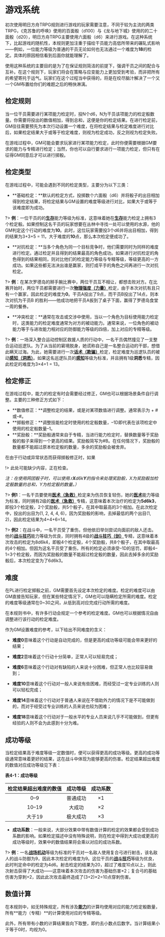 # 游戏系统

初次使用明日方舟TRPG规则进行游戏的玩家需要注意，不同于较为主流的两类TRPG，《克苏鲁的呼唤》使用的百面骰（d100）与《龙与地下城》使用的的二十面骰（d20），明日方舟TRPG主要使用六面骰（d6）来进行游戏。在这种系统下，比起游戏的随机性，本规则更加注重于描绘干员能力高低所带来的碾轧式影响——例如，一位能力等级为普通的干员无论如何也无法通过一个难度为**18**的检定。具体的原因相信看到后面你就能理解了。

使用这种系统的主要目的是为了在保证规则简洁的前提下，强调干员之间的配合与互补。在这个规则下，玩家们将会在策略与应变能力上更加受到考验，而非把所有的希望寄托于运气。玩家们在这个过程当中获得的，将是在绞尽脑汁解决了一个又一个GM布置给你们的难题之后的畅快淋漓。

## 检定规则

当一位干员需要进行某项能力检定时，投N个d6，N为干员该项能力的检定骰数量。你需要将投出的数值相加，得到总和，这便是你的检定结果。在进行检定前，GM往往需要预先为本次行动设置一个难度，在将检定结果与检定难度进行对比后，如果检定结果大于或等于检定难度，则视为检定成功，反之则视为检定失败。

在游戏过程中，GM可能会要求玩家进行某项能力检定，此时你便需要根据GM要求的能力与专精进行检定；当然，你也可以自行要求进行一项能力检定，但只有在征得GM同意后才可以进行掷骰。

## 检定类型

在游戏过程中，可能会遇到不同的检定类型，主要分为以下三类：

- **基础检定：**默认的检定方式，投掷数个六面骰（d6）并将骰子的出目相加得到检定结果，将检定结果与GM设置的难度等级进行对比，如果大于或等于该难度即为成功。

?> **例**：一位干员的的[**生存**](Chapter3.md#生存)能力等级为标准，这意味着她在[**生存**](Chapter3.md#生存)能力检定上拥有3个检定骰。如果控制这名干员的玩家想要在丛林中寻找一处可以使用的水源，他的GM判定这个行动的难度为**10**。此时，这位玩家需要投3个d6并将出目相加，得到的结果为3+3+5 = 11，大于难度的**10**点，那么本次检定便成功了。

- **对抗检定：**当多个角色为同一个目标竞争时，他们需要同时为同样的难度进行检定。通过检定并且得到的结果最高的角色成功。如果进行对抗检定的角色得到的结果相同，则对比他们的检定能力等级与专精等级，等级更高的一方成功。如果这些都无法决出谁是赢家，则打成平手的角色之间再进行一次对抗检定。

?> **例**：在某次罗德岛的掰手腕比赛中，两位干员互不相让，都想击败对方。在比赛开始时，两位干员都需要进行一次[**物理强度（力量）**](Chapter3.md#物理强度)检定，由于本次对抗有且只有一个赢家，因此检定的难度为**0**。干员A投出了9点，而干员B投出了14点，则本次对抗为干员B 的胜利——他成功地把干员A扳到了桌子下面，赢得了罗德岛食堂一周的餐券。

- **冲突检定：**通常在攻击或交涉中使用，当以一个角色为目标使用能力检定时，这类能力的检定难度通常为对方的被动能力。通常来说，一位角色的被动能力等于与进攻能力相对应的防御能力等级的四倍，加上对应的专精等级。

?> **例**：一场深入整合运动控制区救援人质的行动中，一名干员偶然撞见了一支整合运动巡逻队。为了从当前的窘境脱身，她谎称自己是一名整合运动的干部，想借此瞒天过海。为此，她需要进行一次[**话术（欺骗）**](Chapter3.md#话术)检定，检定难度为巡逻队员的被动[**感知（洞悉）**](Chapter3.md#感知)。如果这名巡逻队员的[**感知**](Chapter3.md#感知)等级为标准，并且拥有1级**洞悉**专精，因此检定的难度为3×4+1 = 13。

## 检定修正

在游戏过程中，能力的检定有时会需要经过修正，GM也可以根据场景条件自行调整。主要的三种修正方式如下：

- **数值修正：**调整检定的结果，或是对某项数值进行调整。通常表示为 + # 或–#。
- **掷骰修正：**调整技能检定时使用的检定骰数量，–1D即代表在该项检定中使用的检定骰数量–1。
- **奖励骰：**奖励骰通常来自于专精，当进行能力检定时，替换数量等于奖励骰的骰子来得到一个更高的结果。奖励骰简写为#B。在任何情况下，奖励骰的数量都不能超过原本检定骰的数量，多余的奖励骰会被舍弃。

在由于行动或异常状态而获得掷骰修正时，如果

!> 此处可能缺少内容，正在检查。

*注：在使用网团骰子时，可以使用.r**X**d6k**Y**的指令来处理奖励骰，X为奖励骰加检定骰数量的总和，Y为检定骰的数量。）*

?> **例1**：一名干员要使用[**医术（急救）**](Chapter3.md#医术)检定来为伤员恢复轻伤，她的[**医术**](Chapter3.md#医术)能力等级为标准，同时拥有2级的[**医术（急救）**](Chapter3.md#医术)专精，这意味着本次治疗的检定为**5d6k3**，即投3个检定骰，2个奖励骰，共5个骰子，在其中取最高的3个相加。在此次检定中，投出的出目为(1, 2, 4, 4, 6)​，因为奖励骰的影响，去掉最低的两个出目(1, 2)，因此检定结果为4+4+6=14。

?> **例2**：在战斗中，一名干员受了重伤，但他依旧举剑尝试向面前的敌人还击。他的[**战斗技巧**](Chapter3.md#战斗技巧)能力等级为优良，同时拥有4级的[**战斗技巧（剑）**](Chapter3.md#战斗技巧)专精，这意味着本次攻击的检定为8d6k4，即骰4个检定骰，4个奖励骰，共8个骰子，在其中取最高的4个相加。但因为这名干员受了重伤，所有的检定必须承受–1D的惩罚，即骰4–1=3个检定骰，而因为奖励骰的数量不能超过检定骰的数量，因此去掉多余的奖励骰后，本次检定变为了6d6k3。

## 难度

在PL进行检定掷骰之前，GM需要首先设定本次检定的难度。检定的难度可以由GM直接告知玩家，但在某些特定情况下，GM也可以隐瞒检定所需的难度。检定的难度等级通常在0~30之间，从低到高对应完成行动所需的难度。

在本规则书中，有许多行动会规定一个参考的检定难度。GM也可以根据情况自由调整进行该行动的检定难度。

作为GM设置难度的参考，以下给出不同难度的含义：

- **难度0**意味着这个行动是自动完成的，但是更高的成功等级可能会带来更好的结果；

- **难度2**意味着这个行动十分简单，正常人可以轻易完成；

- **难度6**意味着这个行动对有缺陷的人来说十分困难，但正常人也比较容易做到；

- **难度10**意味着这个行动对一般人来说有些困难，而经受过一定专业训练的人则可以轻松完成；

- **难度14**意味着这个行动对于普通人来说在不借助外力的情况下是不可能做到的，而对于经受过专业训练的人员来说也较为困难；

- **难度18**意味着这个行动对于一般水平的专业人员来说几乎不可能做到，但更有经验的人则不会为此感到十分为难。

## 成功等级

当检定结果高于难度等级一定数值时，便可以获得更高的成功等级。更高的成功等级通常意味着更好的结果，这在战斗中体现为能够更高的伤害。检定结果超出难度的数值对应成功等级见下表：

**表4-1：成功等级**

| 检定结果超出难度的数值 | 成功等级 | 成功系数 |
| :--------------------: | :------: | :------: |
|          0–9           | 普通成功 |    ×1    |
|         10–19          |  大成功  |    ×2    |
|         大于19         | 极大成功 |    ×3    |

 

- **成功系数**：一般来说，大部分效果中带有数值计算的检定的效果都会受到成功系数的影响。如果检定描述中没有特殊说明，则在检定中得到大成功或更高的成功等级时，效果中的数值结果将会乘以对应的成功系数。

?> **例**：一名[**战场机动**](Chapter3.md#战场机动)等级为标准的干员对一名敌人使用复合弓进行射击，该名敌人的战斗防御为9，因此本次检定的难度为9。这位干员的[**战斗技巧**](Chapter3.md#战斗技巧)等级为优良，此时判定命中的检定为4d6。射击检定的结果为20，超过了难度10点以上，则此次射击获得了大成功——这意味着本次攻击的伤害为基础伤害×2；复合弓的基础伤害为穿刺+2，因此此次攻击最终造成了(3+2)×2=10点穿刺伤害。

## 数值计算

在本规则中，如无特殊规定，所有涉及[**能力**](Chapter3.md)的计算均使用对应的能力检定骰数量，所有**能力（专精）**的计算使用对应的专精等级。

此外，所有带有小数的计算结果皆向下取整，即约去小数点后数字。当计算结果小于等于0时，均视为0。